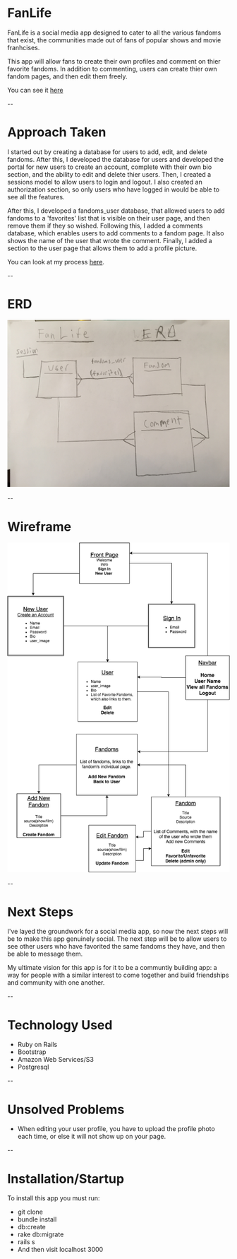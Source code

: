 # FanLife

FanLife is a social media app designed to cater to all the various fandoms that exist, the communities made out of fans of popular shows and movie franhcises.

This app will allow fans to create their own profiles and comment on thier favorite fandoms. In addition to commenting, users can create thier own fandom pages, and then edit them freely.

You can see it [here](https://dry-cliffs-56058.herokuapp.com/)

--
# Approach Taken

I started out by creating a database for users to add, edit, and delete fandoms. After this, I developed the database for users and developed the portal for new users to create an account, complete with their own bio section, and the ability to edit and delete thier users. Then, I created a sessions model to allow users to login and logout. I also created an authorization section, so only users who have logged in would be able to see all the features.

After this, I developed a fandoms_user database, that allowed users to add fandoms to a 'favorites' list that is visible on their user page, and then remove them if they so wished. Following this, I added a comments database, which enables users to add comments to a fandom page. It also shows the name of the user that wrote the comment. Finally, I added a section to the user page that allows them to add a profile picture.

You can look at my process [here](https://trello.com/b/pERwJFnw/project-2).

--

# ERD

![erd](app/assets/images/ERD.jpg)

--

# Wireframe

![wireframe](app/assets/images/FanLife_Wireframe_(1).png)

--

# Next Steps
I've layed the groundwork for a social media app, so now the next steps will be to make this app genuinely  social. The next step will be to allow users to see other users who have favorited the same fandoms they have, and then be able to message them.

My ultimate vision for this app is for it to be a communtiy building app: a way for people with a similar interest to come together and build friendships and community with one another.

--
# Technology Used

* Ruby on Rails
* Bootstrap
* Amazon Web Services/S3
* Postgresql

--
# Unsolved Problems

* When editing your user profile, you have to upload the profile photo each time, or else it will not show up on your page.

--

# Installation/Startup
To install this app you must run:

* git clone
* bundle install
* db:create
* rake db:migrate
* rails s
* And then visit localhost 3000
